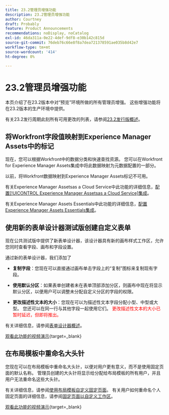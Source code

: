 ```yaml
---
title: 23.2管理员增强功能
description: 23.2管理员增强功能
author: Courtney
draft: Probably
feature: Product Announcements
recommendations: noDisplay, noCatalog
exl-id: 46da311a-0e22-4def-9df8-e30b142c815d
source-git-commit: 76deb76c66e8f8a7dea721378591ae035b8d42e7
workflow-type: tm+mt
source-wordcount: '414'
ht-degree: 0%

---
```


# 23.2管理员增强功能

本页介绍了在23.2版本中对“预览”环境所做的所有管理员增强。 这些增强功能将在23.2版本的生产环境中提供。

有关23.2发行周期此刻所有可用更改的列表，请参阅[23.2发行版概述](/help/quicksilver/product-announcements/product-releases/23.2-release-activity/23-2-release-overview.md)。

## 将Workfront字段值映射到Experience Manager Assets中的标记

现在，您可以根据Workfront中的数据分类和快速查找资源。  您可以在Workfront for Experience Manager Assets集成中将此数据映射为元数据配置的一部分。

以前，将Workfront数据映射到Experience Manager Assets标记不可用。

有关Experience Manager Assetsas a Cloud Service中此功能的详细信息，[配置[!UICONTROL Experience Manager Assetsas a Cloud Service]集成](/help/quicksilver/administration-and-setup/configure-integrations/configure-aacs-integration.md)。

有关Experience Manager Assets Essentials中此功能的详细信息，[配置Experience Manager Assets Essentials集成](/help/quicksilver/documents/adobe-workfront-for-experience-manager-assets-essentials/setup-asset-essentials.md)。

## 使用新的表单设计器测试版创建自定义表单

现在公共测试版中提供了新表单设计器，该设计器具有新的画布样式工作区，允许您同时查看字段、画布和字段设置。

通过新的表单设计器，我们添加了

* **复制字段**：您现在可以直接通过画布单击字段上的“复制”图标来复制现有字段。

* **使用默认分区**：如果表单创建者未在表单顶部添加分区，则画布中现在将显示默认分区，以便用户可以调整未分配自定义分区的字段的权限。

* **更改描述性文本的大小**：您现在可以为描述性文本字段分配小型、中型或大型。 您还可以在同一行与其他字段一起使用它们。 <span style="color: #ff0000;">更改描述性文本的大小已暂时延迟，但即将推出。</span></li>

有关详细信息，请参阅[表单设计器概述](/help/quicksilver/administration-and-setup/customize-workfront/create-manage-custom-forms/form-designer/form-designer-overview.md)。

[观看此功能的视频演示](https://video.tv.adobe.com/v/3416586/){target=_blank}

## 在布局模板中重命名大头针

您现在可以在布局模板中重命名大头针，以便对用户更有意义，而不是使用固定页面的默认名称。 管理员创建的大头针将显示给分配给布局模板的所有用户，并且用户无法重命名这些大头针。

有关详细信息，请参阅[使用布局模板自定义固定页面](/help/quicksilver/administration-and-setup/customize-workfront/use-layout-templates/customize-pinned-pages.md)。 有关用户如何重命名个人固定页面的详细信息，请参阅[固定页面以自定义工作区](/help/quicksilver/workfront-basics/the-new-workfront-experience/pin-pages.md)。

[观看此功能的视频演示](https://video.tv.adobe.com/v/3414364/){target=_blank}

